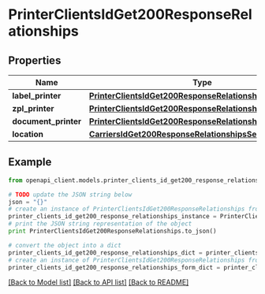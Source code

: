 # PrinterClientsIdGet200ResponseRelationships


## Properties
Name | Type | Description | Notes
------------ | ------------- | ------------- | -------------
**label_printer** | [**PrinterClientsIdGet200ResponseRelationshipsLabelPrinter**](PrinterClientsIdGet200ResponseRelationshipsLabelPrinter.md) |  | [optional] 
**zpl_printer** | [**PrinterClientsIdGet200ResponseRelationshipsLabelPrinter**](PrinterClientsIdGet200ResponseRelationshipsLabelPrinter.md) |  | [optional] 
**document_printer** | [**PrinterClientsIdGet200ResponseRelationshipsLabelPrinter**](PrinterClientsIdGet200ResponseRelationshipsLabelPrinter.md) |  | [optional] 
**location** | [**CarriersIdGet200ResponseRelationshipsSenderAddress**](CarriersIdGet200ResponseRelationshipsSenderAddress.md) |  | [optional] 

## Example

```python
from openapi_client.models.printer_clients_id_get200_response_relationships import PrinterClientsIdGet200ResponseRelationships

# TODO update the JSON string below
json = "{}"
# create an instance of PrinterClientsIdGet200ResponseRelationships from a JSON string
printer_clients_id_get200_response_relationships_instance = PrinterClientsIdGet200ResponseRelationships.from_json(json)
# print the JSON string representation of the object
print PrinterClientsIdGet200ResponseRelationships.to_json()

# convert the object into a dict
printer_clients_id_get200_response_relationships_dict = printer_clients_id_get200_response_relationships_instance.to_dict()
# create an instance of PrinterClientsIdGet200ResponseRelationships from a dict
printer_clients_id_get200_response_relationships_form_dict = printer_clients_id_get200_response_relationships.from_dict(printer_clients_id_get200_response_relationships_dict)
```
[[Back to Model list]](../README.md#documentation-for-models) [[Back to API list]](../README.md#documentation-for-api-endpoints) [[Back to README]](../README.md)



